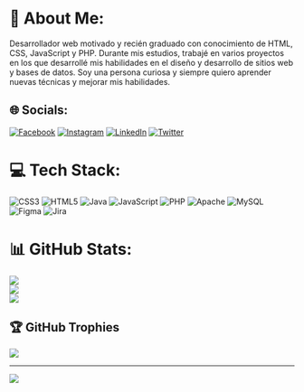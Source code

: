 # 💫 About Me:
Desarrollador web motivado y recién graduado con conocimiento de HTML, CSS, JavaScript y PHP. Durante mis estudios, trabajé en varios proyectos en los que desarrollé mis habilidades en el diseño y desarrollo de sitios web y bases de datos. Soy una persona curiosa y siempre quiero aprender nuevas técnicas y mejorar mis habilidades.


## 🌐 Socials:
[![Facebook](https://img.shields.io/badge/Facebook-%231877F2.svg?logo=Facebook&logoColor=white)](https://facebook.com/jua.pablo.tafolla) [![Instagram](https://img.shields.io/badge/Instagram-%23E4405F.svg?logo=Instagram&logoColor=white)](https://instagram.com/juanpablotb/) [![LinkedIn](https://img.shields.io/badge/LinkedIn-%230077B5.svg?logo=linkedin&logoColor=white)](https://linkedin.com/in/juan-pablo-tafolla) [![Twitter](https://img.shields.io/badge/Twitter-%231DA1F2.svg?logo=Twitter&logoColor=white)](https://twitter.com/JuanPas12_) 

# 💻 Tech Stack:
![CSS3](https://img.shields.io/badge/css3-%231572B6.svg?style=for-the-badge&logo=css3&logoColor=white) ![HTML5](https://img.shields.io/badge/html5-%23E34F26.svg?style=for-the-badge&logo=html5&logoColor=white) ![Java](https://img.shields.io/badge/java-%23ED8B00.svg?style=for-the-badge&logo=java&logoColor=white) ![JavaScript](https://img.shields.io/badge/javascript-%23323330.svg?style=for-the-badge&logo=javascript&logoColor=%23F7DF1E) ![PHP](https://img.shields.io/badge/php-%23777BB4.svg?style=for-the-badge&logo=php&logoColor=white) ![Apache](https://img.shields.io/badge/apache-%23D42029.svg?style=for-the-badge&logo=apache&logoColor=white) ![MySQL](https://img.shields.io/badge/mysql-%2300f.svg?style=for-the-badge&logo=mysql&logoColor=white) 	![Figma](https://img.shields.io/badge/figma-%23F24E1E.svg?style=for-the-badge&logo=figma&logoColor=white) ![Jira](https://img.shields.io/badge/jira-%230A0FFF.svg?style=for-the-badge&logo=jira&logoColor=white)
# 📊 GitHub Stats:
![](https://github-readme-stats.vercel.app/api?username=JuanPas12&theme=monokai&hide_border=false&include_all_commits=false&count_private=false)<br/>
![](https://github-readme-streak-stats.herokuapp.com/?user=JuanPas12&theme=monokai&hide_border=false)<br/>
![](https://github-readme-stats.vercel.app/api/top-langs/?username=JuanPas12&theme=monokai&hide_border=false&include_all_commits=false&count_private=false&layout=compact)

## 🏆 GitHub Trophies
![](https://github-profile-trophy.vercel.app/?username=JuanPas12&theme=monokai&no-frame=false&no-bg=true&margin-w=4)

---
[![](https://visitcount.itsvg.in/api?id=JuanPas12&icon=0&color=0)](https://visitcount.itsvg.in)

<!-- Proudly created with GPRM ( https://gprm.itsvg.in ) -->

